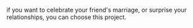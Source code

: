 if you want to celebrate your friend's marriage, or surprise your relationships,
you can choose this project. 
